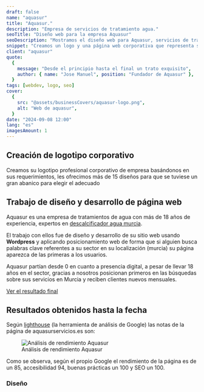 ```yaml
---
draft: false
name: "aquasur"
title: "Aquasur."
description: "Empresa de servicios de tratamiento agua."
seoTitle: "Diseño web para la empresa Aquasur"
seoDescription: "Mostramos el diseño web para Aquasur, servicios de tratamiento agua en Murcia con más de 15 años de experiencia."
snippet: "Creamos un logo y una página web corporativa que representa su marca con la paleta de colores solicitada y ayude a la gente local a ver sus servicios y facilita contacto entre ellos y el cliente. Esta página está muy bien posicionada y trae clientes nuevos mensuales. También hicimos servicio de creación de logotipo y de ficha de Google."
client: "aquasur"
quote:
  {
    message: "Desde el principio hasta el final un trato exquisito",
    author: { name: "Jose Manuel", position: "Fundador de Aquasur" },
  }
tags: [webdev, logo, seo]
cover:
  {
    src: "@assets/businessCovers/aquasur-logo.png",
    alt: "Web de aquasur",
  }
date: "2024-09-08 12:00"
lang: "es"
imagesAmount: 1
---
```


## Creación de logotipo corporativo

Creamos su logotipo profesional corporativo de empresa basándonos en sus requerimientos, les ofrecimos más de 15 diseños para que se tuviese un gran abanico para elegir el adecuado

## Trabajo de diseño y desarrollo de página web

Aquasur es una empresa de tratamientos de agua con más de 18 años de experiencia, expertos en <a href="https://aquasurservicios.es" rel="dofollow">descalcificador agua murcia</a>.

El trabajo con ellos fue de diseño y desarrollo de su sitio web usando **Wordpress** y aplicando posicionamiento web de forma que si alguien busca palabras clave referentes a su sector en su localización (murcia) su página aparezca de las primeras a los usuarios.

Aquasur partían desde 0 en cuanto a presencia digital, a pesar de llevar 18 años en el sector, gracias a nosotros posicionan primeros en las búsquedas sobre sus servicios en Murcia y reciben clientes nuevos mensuales.

<a href="https://aquasurservicios.es" rel="nofollow">Ver el resultado final</a>

## Resultados obtenidos hasta la fecha

Según [lighthouse](https://es.semrush.com/blog/como-utilizar-google-lighthouse/) (la herramienta de análisis de Google) las notas de la página de aquasurservicios.es son:

<figure>
<img class="mx-auto" src="/blogImages/lighthouse-web-aquasur.png" title="Análisis de rendimiento Aquasur" alt="Análisis de rendimiento Aquasur" loading="lazy"/>
<figcaption class="text-center">Análisis de rendimiento Aquasur<figcaption>
</figure>

Como se observa, según el propio Google el rendimiento de la página es de un 85, accesibilidad 94, buenas prácticas un 100 y SEO un 100.

<!-- <figure>
<img src="/blogImages/search-analytics-pinturasyverticalesgdb.png" title="Análisis de búsquedas y clics de pinturasyverticalesgdb" alt="Análisis de búsquedas y clics de pinturasyverticalesgdb" width="760" height="280" loading="lazy"/>
<figcaption class="text-center">Análisis de búsquedas y clics de pinturasyverticalesgdb<figcaption>
</figure>

En esta imagen podemos observar los últimos 3 meses de esta página, siendo una página que posiciona muy alto para búsquedas locales (servicios concretos en Aguadulce), y posiciona decentemente en algunos servicios en Almería.  -->

<!-- Se han conseguido 410 clics y casi 10 mil visualizaciones, todo esto obtenido a pesar de que el servicio contratado con nosotros era el más básico de solo creación de página web sin incluir posicionamiento web / SEO y que la página solo tiene 4 meses de vida a día de hoy (13/05/2024), pero siempre hacemos un SEO básico que funciona bastante bien. Trabajo bien hecho. -->

### Diseño
